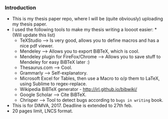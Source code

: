 ### Introduction
* This is my thesis paper repo, where I will be (quite obviously) uploading my thesis paper.
* I used the following tools to make my thesis writing a loooot easier:
	*(Will update this list)
	* TeXStudio --> Is very good, allows you to define macros and has a nice pdf viewer.
	* Mendeley --> Allows you to export BiBTeX, which is cool.
	* Mendeley plugin for FireFox/Chrome --> Allows you to save stuff to Mendeley for easy BiBTeX later :)
	* Thesaurus.com --> Cool.
	* Grammarly --> Self-explanatory.
	* Microsoft Excel for Tables, then use a Macro to o/p them to LaTeX, using Sublime to regex-replace.
	* Wikipedia BiBTeX generator - http://irl.github.io/bibwiki/
	* Google Scholar --> Cite BiBTeX.
	* Chrisper --> Tool to detect bugs according to `bugs in writing` book.
* This is for DIMVA, 2017. Deadline is extended to 27th feb.
* 20 pages limit, LNCS format.

